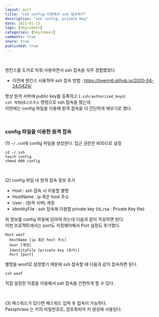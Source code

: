 ```yaml
---
layout: post
title: "ssh config 사용해서 ssh 접속하기"  
description: "ssh config, private key"
date: 2021-01-15
tags: [depromeet]
categories: [Depromeet]
comments: true
share: true
published: true 
---
```

<br />

젠킨스를 도커로 띄워 사용하면서 ssh 접속을 자주 경험했었다.     
* 이전에 젠킨스 사용하며 ssh 접속 방법 : <https://hyerin6.github.io/2020-04-24/0424/>      
 
항상 원격 서버에 public key를 등록하고 (`.ssh/authorized_keys`)                   
`ssh 계정@호스트주소` 명령으로 ssh 접속을 했는데                    
이번에는 config 파일을 이용해 원격 접속을 더 간단하게 해보기로 했다.                           

<br />                   

### config 파일을 이용한 원격 접속              

(1) `~/.ssh`에 config 파일을 생성한다. 접근 권한은 600으로 설정           

```
cd ~/.ssh 
touch config 
chmod 600 config
```  

<br />    

(2) config 파일 내 원격 접속 정보 추가           
* Host : ssh 접속 시 이용할 별명       
* HostName : ip 혹은 host 주소      
* User : (원격 서버) 계정       
* IdentityFile : ssh 접속에 이용할 private key (id_rsa : Private Key file)        


위 정보를 config 파일에 담아야 하는데 다음과 같이 작성하면 된다.    
이번 프로젝트에서는 port도 지정해야해서 Port 설정도 추가했다.            
```  
Host woof
  HostName [ip 혹은 host 주소]
  User [계정]
  IdentityFile [private key (위치)]
  Port [port]
```  


별명을 woof로 설정했기 때문에 ssh 접속할 때 다음과 같이 접속하면 된다.     
```
ssh woof
```

직접 설정한 이름을 이용해서 ssh 접속을 간편하게 할 수 있다.      

<br />        
 
(3) 패스워드가 있다면 패스워드 입력 후 접속이 가능하다.                          
Passphrase 는 키의 비밀번호로, 암호화되어 키 생성에 사용된다.             
    